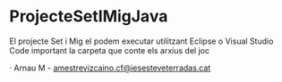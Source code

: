 # ProjecteSetIMigJava


El projecte Set i Mig el podem executar utilitzant Eclipse o Visual Studio Code important la carpeta que conte els arxius del joc

· Arnau M - amestrevizcaino.cf@iesesteveterradas.cat
